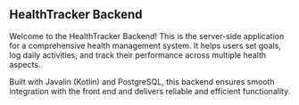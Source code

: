 ## HealthTracker Backend
Welcome to the HealthTracker Backend! This is the server-side application for a comprehensive health management system. It helps users set goals, log daily activities, and track their performance across multiple health aspects.

Built with Javalin (Kotlin) and PostgreSQL, this backend ensures smooth integration with the front end and delivers reliable and efficient functionality.


